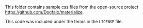 This folder contains sample css files from the open-source project
https://github.com/Dogfalo/materialize.

This code was included under the terms in the `LICENSE` file.